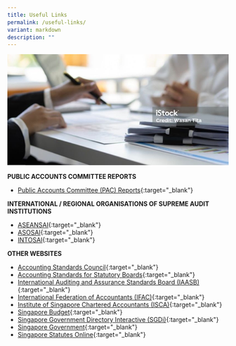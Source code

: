 ```yaml
---
title: Useful Links
permalink: /useful-links/
variant: markdown
description: ""
---
```

![Useful Links](/images/istockphoto_1589888073_1024x1024_800x400.jpg)

**PUBLIC ACCOUNTS COMMITTEE REPORTS**
* [Public Accounts Committee (PAC) Reports](https://sprs.parl.gov.sg/selectcommittee/#/home){:target="_blank"}

**INTERNATIONAL / REGIONAL ORGANISATIONS OF SUPREME AUDIT INSTITUTIONS**
- [ASEANSAI](https://www.aseansai.org/){:target="_blank"}
- [ASOSAI](https://asosai.org/asosai/){:target="_blank"}
- [INTOSAI](https://www.intosai.org/){:target="_blank"}

**OTHER WEBSITES**
- [Accounting Standards Council](https://www.asc.gov.sg/){:target="_blank"}
- [Accounting Standards for Statutory Boards](https://www.assb.gov.sg/){:target="_blank"}
- [International Auditing and Assurance Standards Board (IAASB)](https://www.iaasb.org/about-iaasb){:target="_blank"}
- [International Federation of Accountants (IFAC)](https://www.ifac.org/){:target="_blank"}
- [Institute of Singapore Chartered Accountants (ISCA)](https://www.isca.org.sg/){:target="_blank"}
- [Singapore Budget](https://www.mof.gov.sg/singaporebudget){:target="_blank"}
- [Singapore Government Directory Interactive (SGDi)](https://www.sgdi.gov.sg/ministries){:target="_blank"}
- [Singapore Government](https://www.gov.sg){:target="_blank"}
- [Singapore Statutes Online](https://sso.agc.gov.sg/){:target="_blank"}